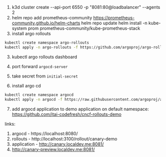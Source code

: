 1. k3d cluster create --api-port 6550 -p "8081:80@loadbalancer" --agents 2
2. helm repo add prometheus-community https://prometheus-community.github.io/helm-charts
   helm repo update
   helm install -n kube-system prom prometheus-community/kube-prometheus-stack
3. install argo rollouts
```bash
kubectl create namespace argo-rollouts
kubectl apply -n argo-rollouts -f https://github.com/argoproj/argo-rollouts/releases/latest/download/install.yaml
```
3. kubectl argo rollouts dashboard
4. port forward `argocd-server`
5. take secret from `initial-secret`

6. install argo cd
```bash
kubectl create namespace argocd
kubectl apply -n argocd -f https://raw.githubusercontent.com/argoproj/argo-cd/stable/manifests/install.yaml
```

7. add argocd application to demo application on default namespace: https://github.com/itai-codefresh/cncf-rollouts-demo





links:
1. argocd - https://localhost:8080/
2. rollouts - http://localhost:3100/rollout/canary-demo
3. application - http://canary.localdev.me:8081/
4. http://canary-preview.localdev.me:8081/